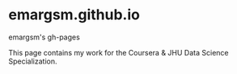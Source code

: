 # emargsm.github.io
emargsm's gh-pages

This page contains my work for the Coursera & JHU Data Science Specialization. 
